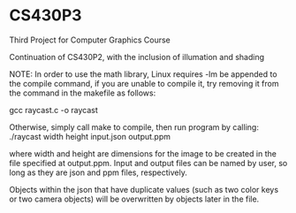# CS430P3
Third Project for Computer Graphics Course

Continuation of CS430P2, with the inclusion of illumation and shading

NOTE: In order to use the math library, Linux requires -lm be appended to the compile command, if you are unable to compile it, try removing it from the command in the makefile as follows: 

gcc raycast.c -o raycast

Otherwise, simply call make to compile, then run program by calling:
./raycast width height input.json output.ppm

where width and height are dimensions for the image to be created in the file specified at output.ppm. 
Input and output files can be named by user, so long as they are json and ppm files, respectively.

Objects within the json that have duplicate values (such as two color keys or two camera objects) will be overwritten by
objects later in the file.
